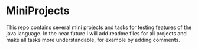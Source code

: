 # MiniProjects
This repo contains several mini projects and tasks for testing features of the java language. 
In the near future I will add readme files for all projects and make all tasks more understandable, for example by adding comments. 
